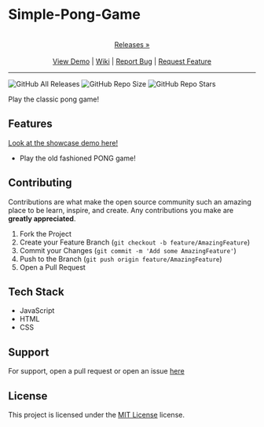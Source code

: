 
# Simple-Pong-Game

<p align="center">
  <p align="center">
    <br />
    <a href="https://github.com/ScorchChamp/Simple-Pong-Game/releases/">Releases &#187;</a>
    <br />
    <br />
    <a href="https://github.com/ScorchChamp/Simple-Pong-Game">View Demo</a> |
    <a href="https://github.com/ScorchChamp/Simple-Pong-Game/wiki">Wiki</a> |
    <a href="https://github.com/ScorchChamp/Simple-Pong-Game/issues">Report Bug</a> |
    <a href="https://github.com/ScorchChamp/Simple-Pong-Game/issues">Request Feature</a>
  </p>
</p>


-------------
![GitHub All Releases](https://img.shields.io/github/downloads/ScorchChamp/Simple-Pong-Game/total?style=for-the-badge)
![GitHub Repo Size](https://img.shields.io/github/repo-size/ScorchChamp/Simple-Pong-Game?style=for-the-badge)
![GitHub Repo Stars](https://img.shields.io/github/stars/ScorchChamp/Simple-Pong-Game?style=for-the-badge)



Play the classic pong game!

## Features

[Look at the showcase demo here!](https://ScorchChamp.github.io/Simple-Pong-Game)

- Play the old fashioned PONG game!


## Contributing

Contributions are what make the open source community such an amazing place to be learn, inspire, and create. Any contributions you make are **greatly appreciated**.

1. Fork the Project
2. Create your Feature Branch (`git checkout -b feature/AmazingFeature`)
3. Commit your Changes (`git commit -m 'Add some AmazingFeature'`)
4. Push to the Branch (`git push origin feature/AmazingFeature`)
5. Open a Pull Request


## Tech Stack

 - JavaScript
 - HTML
 - CSS

## Support

For support, open a pull request or open an issue [here](https://github.com/ScorchChamp/Simple-Pong-Game/issues/new)

## License

This project is licensed under the <a href="https://api.github.com/licenses/mit}">MIT License</a> license.
        